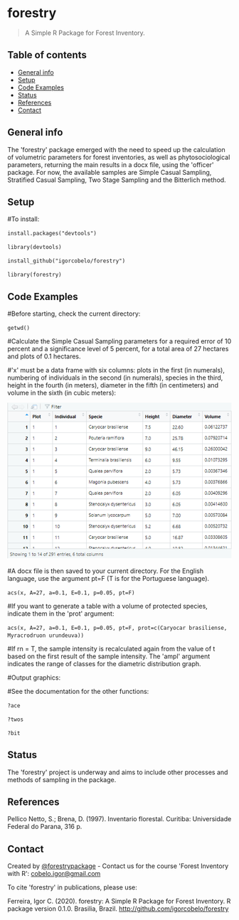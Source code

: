 # forestry
> A Simple R Package for Forest Inventory.

## Table of contents
* [General info](#general-info)
* [Setup](#setup)
* [Code Examples](#code-examples)
* [Status](#status)
* [References](#references)
* [Contact](#contact)

## General info 
The 'forestry' package emerged with the need to speed up the calculation of volumetric parameters for forest inventories, as well as phytosociological parameters, returning the main results in a docx file, using the 'officer' package. For now, the available samples are Simple Casual Sampling, Stratified Casual Sampling, Two Stage Sampling and the Bitterlich method.

## Setup
#To install:

`install.packages("devtools")`

`library(devtools)`

`install_github("igorcobelo/forestry")`

`library(forestry)`

## Code Examples
#Before starting, check the current directory:

`getwd()`

#Calculate the Simple Casual Sampling parameters for a required error of 10 percent and a significance level of 5 percent, for a total area of 27 hectares and plots of 0.1 hectares.

#'x' must be a data frame with six columns: plots in the first (in numerals), numbering of individuals in the second (in numerals), species in the third, height in the fourth (in meters), diameter in the fifth (in centimeters) and volume in the sixth (in cubic meters):

![Example screenshot](./img/df1.png)

#A docx file is then saved to your current directory. For the English language, use the argument pt=F (T is for the Portuguese language).

`acs(x, A=27, a=0.1, E=0.1, p=0.05, pt=F)`

#If you want to generate a table with a volume of protected species, indicate them in the 'prot' argument:

`acs(x, A=27, a=0.1, E=0.1, p=0.05, pt=F, prot=c(Caryocar brasiliense, Myracrodruon urundeuva))`

#If rn = T, the sample intensity is recalculated again from the value of t based on the first result of the sample intensity. The 'ampl' argument indicates the range of classes for the diametric distribution graph.

#Output graphics:


#See the documentation for the other functions:

`?ace`

`?twos`

`?bit`

## Status
The 'forestry' project is underway and aims to include other processes and methods of sampling in the package.

## References

Pellico Netto, S.; Brena, D. (1997). Inventario florestal. Curitiba: Universidade Federal do Parana, 316 p.

## Contact
Created by [@forestrypackage](https://www.instagram.com/forestrypackage/) - Contact us for the course 'Forest Inventory with R':
<cobelo.igor@gmail.com>

To cite 'forestry' in publications, please use:

Ferreira, Igor C. (2020). forestry: A Simple R Package for Forest Inventory. R package version 0.1.0. Brasilia, Brazil. http://github.com/igorcobelo/forestry
